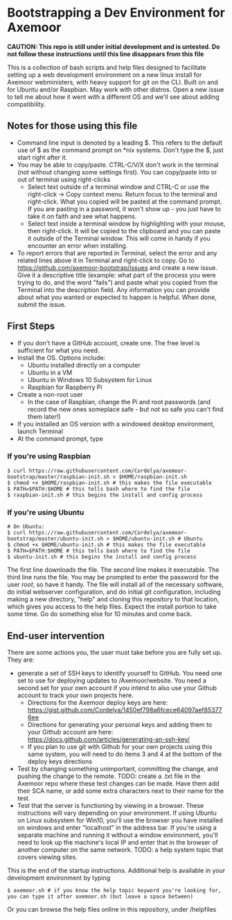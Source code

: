 # Bootstrapping a Dev Environment for Axemoor

**CAUTION: This repo is still under initial development and is untested. Do not follow these instructions until this line disappears from this file**

This is a collection of bash scripts and help files designed to facilitate setting up a web development environment on a new linux install for Axemoor webministers, with heavy support for git on the CLI.
Built on and for Ubuntu and/or Raspbian. May work with other distros. Open a new issue to tell me about how it went with a different OS and we'll see about adding compatibility.

## Notes for those using this file
* Command line input is denoted by a leading $. This refers to the default use of $ as the command prompt on *nix systems. Don't type the $, just start right after it.
* You may be able to copy/paste. CTRL-C/V/X don't work in the terminal (not without changing some settings first). You can copy/paste into or out of terminal using right-clicks
    * Select text outside of a terminal window and CTRL-C or use the right-click -> Copy context menu. Return focus to the terminal and right-click. What you copied will be pasted at the command prompt. If you are pasting in a password, it won't show up - you just have to take it on faith and see what happens.
    * Select text inside a terminal window by highlighting with your mouse, then right-click. It will be copied to the clipboard and you can paste it outside of the Terminal window. This will come in handy if you encounter an error when installing.
* To report errors that are reported in Terminal, select the error and any related lines above it in Terminal and right-click to copy. Go to https://github.com/axemoor-bootstrap/issues and create a new issue. Give it a descriptive title (example: what part of the process you were trying to do, and the word "fails") and paste what you copied from the Terminal into the description field. Any information you can provide about what you wanted or expected to happen is helpful. When done, submit the issue.

## First Steps
* If you don't have a GitHub account, create one. The free level is sufficient for what you need.
* Install the OS. Options include:
    * Ubuntu installed directly on a computer
    * Ubuntu in a VM
    * Ubuntu in Windows 10 Subsystem for Linux
    * Raspbian for Raspberry Pi
* Create a non-root user
    * In the case of Raspbian, change the Pi and root passwords (and record the new ones someplace safe - but not so safe you can't find them later!)
* If you installed an OS version with a windowed desktop environment, launch Terminal
* At the command prompt, type

### If you're using Raspbian
```
$ curl https://raw.githubusercontent.com/Cordelya/axemoor-bootstrap/master/raspbian-init.sh > $HOME/raspbian-init.sh
$ chmod +x $HOME/raspbian-init.sh # this makes the file executable
$ PATH=$PATH:$HOME # this tells bash where to find the file
$ raspbian-init.sh # this begins the install and config process
````
### If you're using Ubuntu
````
# On Ubuntu:
$ curl https://raw.githubusercontent.com/Cordelya/axemoor-bootstrap/master/ubuntu-init.sh > $HOME/ubuntu-init.sh # Ubuntu
$ chmod +x $HOME/ubuntu-init.sh # this makes the file executable
$ PATH=$PATH:$HOME # this tells bash where to find the file
$ ubuntu-init.sh # this begins the install and config process
````

The first line downloads the file. The second line makes it executable. The third line runs the file. You may be prompted to enter the password for the user *root*, so have it handy. The file will install all of the necessary software, do initial webserver configuration, and do initial git configuration, including making a new directory, "help" and cloning this repository to that location, which gives you access to the help files. Expect the install portion to take some time. Go do something else for 10 minutes and come back.

## End-user intervention
There are some actions you, the user must take before you are fully set up. They are:
* generate a set of SSH keys to identify yourself to GitHub. You need one set to use for deploying updates to /Axemoor/website. You need a second set for your own account if you intend to also use your Github account to track your own projects here.
    * Directions for the Axemoor deploy keys are here: https://gist.github.com/Cordelya/1450ef798a6fcece64097aef853776ee
    * Directions for generating your personal keys and adding them to your Github account are here: https://docs.github.com/articles/generating-an-ssh-key/
    * If you plan to use git with Github for your own projects using this same system, you will need to do items 3 and 4 at the bottom of the deploy keys directions
* Test by changing something unimportant, committing the change, and pushing the change to the remote. TODO: create a .txt file in the Axemoor repo where these test changes can be made. Have them add their SCA name, or add some extra characters next to their name for the test.
* Test that the server is functioning by viewing in a browser. These instructions will vary depending on your environment. If using Ubuntu on Linux subsystem for Win10, you'll use the browser you have installed on windows and enter "localhost" in the address bar. If you're using a separate machine and running it without a window environment, you'll need to look up the machine's local IP and enter that in the browser of another computer on the same network. TODO: a help system topic that covers viewing sites.

This is the end of the startup instructions. Additional help is available in your development environment by typing

````
$ axemoor.sh # if you know the help topic keyword you're looking for, you can type it after axemoor.sh (but leave a space between)
````

Or you can browse the help files online in this repository, under /helpfiles
